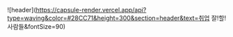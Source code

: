 ![header](https://capsule-render.vercel.app/api?type=waving&color=#28CC71&height=300&section=header&text=취업 잘!할!사람들&fontSize=90)
